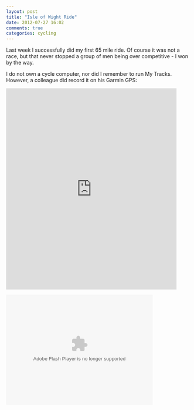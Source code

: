```yaml
---
layout: post
title: "Isle of Wight Ride"
date: 2012-07-27 16:02
comments: true
categories: cycling
---
```

Last week I successfully did my first 65 mile ride. Of course it was not a race, but that never stopped a group of men being over competitive - I won by the way.
<!-- more -->
I do not own a cycle computer, nor did I remember to run My Tracks. However, a colleague did record it on his Garmin GPS:

<iframe width='465' height='548' frameborder='0' src='http://connect.garmin.com:80/activity/embed/203587506'></iframe>

<object width="400" height="300"> <param name="flashvars" value="offsite=true&lang=en-us&page_show_url=%2Fphotos%2F83132329%40N04%2Fsets%2F72157630749918206%2Fshow%2F&page_show_back_url=%2Fphotos%2F83132329%40N04%2Fsets%2F72157630749918206%2F&set_id=72157630749918206&jump_to="></param> <param name="movie" value="http://www.flickr.com/apps/slideshow/show.swf?v=109615"></param> <param name="allowFullScreen" value="true"></param><embed type="application/x-shockwave-flash" src="http://www.flickr.com/apps/slideshow/show.swf?v=109615" allowFullScreen="true" flashvars="offsite=true&lang=en-us&page_show_url=%2Fphotos%2F83132329%40N04%2Fsets%2F72157630749918206%2Fshow%2F&page_show_back_url=%2Fphotos%2F83132329%40N04%2Fsets%2F72157630749918206%2F&set_id=72157630749918206&jump_to=" width="400" height="300"></embed></object>

